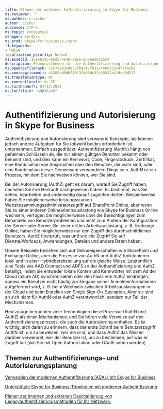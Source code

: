 ```yaml
---
title: Planen der modernen Authentifizierung in Skype for Business
ms.reviewer: ''
ms.author: v-cichur
author: cichur
audience: ITPro
ms.topic: conceptual
manager: serdars
ms.prod: skype-for-business-itpro
f1.keywords:
- NOCSH
localization_priority: Normal
ms.assetid: 25e68396-96dc-4e4b-8a65-d30ea80d1bc9
description: Planungsthemen für die Authentifizierung und Autorisierung für Skype for Business Server, einschließlich der Integration in andere Produkte
ms.openlocfilehash: c657a2b3609c5fb93f7f915c460cd3334f7fac03
ms.sourcegitcommit: c528fad9db719f3fa96dc3fa99332a349cd9d317
ms.translationtype: MT
ms.contentlocale: de-DE
ms.lasthandoff: 01/12/2021
ms.locfileid: "49816245"
---
```

# <a name="discussing-authentication-and-authorization-in-skype-for-business"></a>Authentifizierung und Autorisierung in Skype for Business

Authentifizierung und Autorisierung sind verwandte Konzepte, sie können jedoch andere Aufgaben für Sie (obwohl beides erforderlich ist) unternehmen. Einfach ausgedrückt: Authentifizierung (AuthN) hängt von geheimen Schlüsseln ab, die nur einem gültigen Benutzer bekannt oder bekannt sind, und dies kann ein Kennwort, Code, Fingerabdruck, Zertifikat, eine Kombination von Ansprüchen über den Benutzer, die wahr sind, oder eine Kombination dieser Gemeinsam verwendeten Dinge sein. AuthN ist ein Prozess, mit dem Sie nachweisen können, wer Sie sind.

Bei der Autorisierung (AuthZ) geht es darum, worauf Sie Zugriff haben, nachdem Sie ihre Herkunft nachgewiesen haben. Es bestimmt, was Sie sehen, bearbeiten und anderweitig darauf zugreifen dürfen. Beispielsweise haben Sie möglicherweise leistungsstarken Websitesammlungsadministratorzugriff auf SharePoint Online, aber wenn Sie zu einer anderen Onlinearbeitsauslastung wie Skype for Business Online wechseln, verfügen Sie möglicherweise über die Berechtigungen zum Behandeln von Benutzerproblemen und nicht zum Ändern der Konfiguration der Server oder Server. Bei einer dritten Arbeitsauslastung, z. B. Exchange Online, haben Sie möglicherweise nur den Zugriff des durchschnittlichen Benutzers. AuthZ überprüft, was und wie viel Zugriff Sie auf Dienste/Worloads, Anwendungen, Dateien und andere Daten haben.

Unsere Beispiele beziehen sich auf Onlineeigenschaften wie SharePoint und Exchange Online, aber die Prozesse von AuthN und AuthZ funktionieren lokal und in einer Hybridbereitstellung auf die gleiche Weise. Letztendlich sind Tools wie AAD Connect und ADFS an der Authentifizierung und AuthZ beteiligt, indem sie entweder lokale Konten und Kennwörter mit dem Ad der Cloud (azure AD) synchronisieren oder den Fluss von AuthZ eindringen, sodass ein Benutzer nicht häufig zur Eingabe seiner Anmeldeinformationen aufgefordert wird, z. B. beim Wechseln zwischen Arbeitsauslastungen in der Cloud und beim Erstellen von Single Sign-On-Szenarien. Aber sie sind an sich nicht für AuthN oder AuthZ verantwortlich, sondern nur Teil der Mechanismen.

Heutzutage betrachten viele Technologien diese Prozesse (AuthN und AuthZ) als einen Mechanismus, und Sie hören viele Verweise auf den Authentifizierungsprozess, die auch die Autorisierung enthalten. Es ist wichtig, sich daran zu erinnern, dass der erste Schritt beim Benutzerzugriff AuthN ist, um zu beweisen, wer Sie sind, und dass AuthZ das Wissen darüber verwendet, wer der Benutzer ist, um zu bestimmen, auf was er Zugriff hat (wie Sie mit Open Authorization oder OAuth sehen werden).

  
## <a name="authentication-and-authorization-planning-topics"></a>Themen zur Authentifizierungs- und Autorisierungsplanung

[Verwenden der modernen Authentifizierung (ADAL) mit Skype for Business](plan-adal.md)

[Unterstützte Skype for Business-Topologien mit moderner Authentifizierung](topologies-supported.md)

[Planen der internen und externen Deschaltierung von Legacyauthentifizierungsmethoden für Ihr Netzwerk.](turn-on-modern-auth.md)

